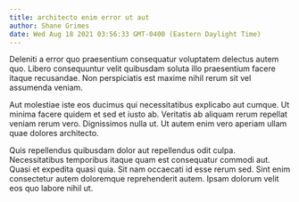 ```yaml
---
title: architecto enim error ut aut
author: Shane Grimes
date: Wed Aug 18 2021 03:56:33 GMT-0400 (Eastern Daylight Time)
---
```

Deleniti a error quo praesentium consequatur voluptatem delectus autem quo. Libero consequuntur velit quibusdam soluta illo praesentium facere itaque recusandae. Non perspiciatis est maxime nihil rerum sit vel assumenda veniam.

 Aut molestiae iste eos ducimus qui necessitatibus explicabo aut cumque. Ut minima facere quidem et sed et iusto ab. Veritatis ab aliquam rerum repellat veniam rerum vero. Dignissimos nulla ut. Ut autem enim vero aperiam ullam quae dolores architecto.

 Quis repellendus quibusdam dolor aut repellendus odit culpa. Necessitatibus temporibus itaque quam est consequatur commodi aut. Quasi et expedita quasi quia. Sit nam occaecati id esse rerum sed. Sint enim consectetur autem doloremque reprehenderit autem. Ipsam dolorum velit eos quo labore nihil ut.